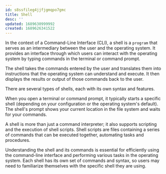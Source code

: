 ```yaml
---
id: s8ssfileg4jjfjgmqpo7gmc
title: Shell
desc: ''
updated: 1689630999992
created: 1689626341522
---
```


In the context of a Command-Line Interface (CLI), a shell is a `program` that serves as an intermediary between the user and the operating system. It provides an interface through which users can interact with the operating system by typing commands in the terminal or command prompt.

The shell takes the commands entered by the user and translates them into instructions that the operating system can understand and execute. It then displays the results or output of those commands back to the user.

There are several types of shells, each with its own syntax and features.

When you open a terminal or command prompt, it typically starts a specific shell (depending on your configuration or the operating system's default). The shell's prompt shows your current location in the file system and waits for your commands.

A shell is more than just a command interpreter; it also supports scripting and the execution of shell scripts. Shell scripts are files containing a series of commands that can be executed together, automating tasks and procedures.

Understanding the shell and its commands is essential for efficiently using the command-line interface and performing various tasks in the operating system. Each shell has its own set of commands and syntax, so users may need to familiarize themselves with the specific shell they are using.